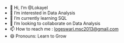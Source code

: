 - 👋 Hi, I’m @Lokayel
- 👀 I’m interested in Data Analysis
- 🌱 I’m currently learning SQL
- 💞️ I’m looking to collaborate on Data Analysis
- 📫 How to reach me : logeswari.msc2013@gmail.com
- 😄 Pronouns: Learn to Grow
  

<!---
Lokayel/Lokayel is a ✨ special ✨ repository because its `README.md` (this file) appears on your GitHub profile.
You can click the Preview link to take a look at your changes.
--->
